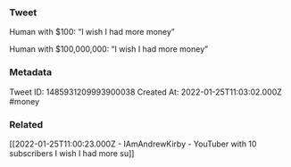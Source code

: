 ### Tweet
Human with $100: “I wish I had more money”

Human with $100,000,000: “I wish I had more money”

### Metadata
Tweet ID: 1485931209993900038
Created At: 2022-01-25T11:03:02.000Z
#money 

### Related
[[2022-01-25T11:00:23.000Z - IAmAndrewKirby - YouTuber with 10 subscribers I wish I had more su]]

